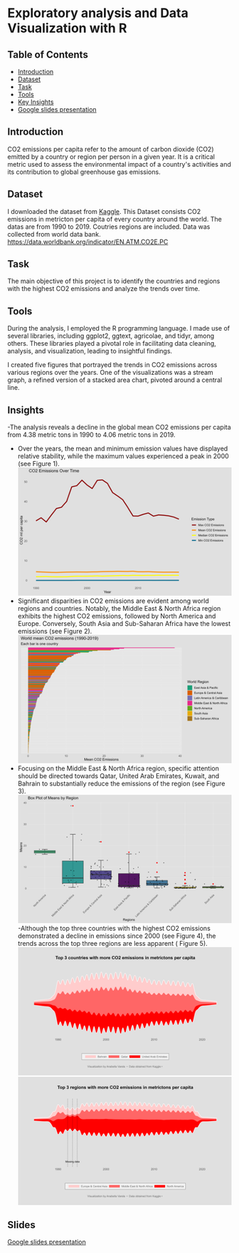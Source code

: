 
# Exploratory analysis and Data Visualization with R
## Table of Contents

- [Introduction](#introduction)
- [Dataset](#dataset)
- [Task](#task)
- [Tools](#tools)
- [Key Insights](#insights)
- [Google slides presentation](#ppt)



## Introduction
  CO2 emissions per capita refer to the amount of carbon dioxide (CO2) emitted by a country or region per person in a given year. It is a critical metric used to assess the environmental impact of a country's activities and its contribution to global greenhouse gas emissions. 

## Dataset
 I downloaded the dataset from [Kaggle](https://www.kaggle.com/datasets/koustavghosh149/co2-emission-around-the-world).  This Dataset consists CO2 emissions in metricton per capita of every country around the world. The datas are from 1990 to 2019. Coutries regions are included. Data was collected from world data bank. https://data.worldbank.org/indicator/EN.ATM.CO2E.PC

## Task
The main objective of this project is to identify the countries and regions with the highest CO2 emissions and analyze the trends over time.

## Tools
During the analysis, I employed the R programming language. I made use of several libraries, including ggplot2, ggtext, agricolae, and tidyr, among others. These libraries played a pivotal role in facilitating data cleaning, analysis, and visualization, leading to insightful findings.

I created five figures that portrayed the trends in CO2 emissions across various regions over the years. One of the visualizations was a stream graph, a refined version of a stacked area chart, pivoted around a central line. 


## Insights
-The analysis reveals a decline in the global mean CO2 emissions per capita from 4.38 metric tons in 1990 to 4.06 metric tons in 2019. 
- Over the years, the mean and minimum emission values have displayed relative stability, while the maximum values experienced a peak in 2000 (see Figure 1).
![Alt text](Fig1.png)
- Significant disparities in CO2 emissions are evident among world regions and countries. Notably, the Middle East & North Africa region exhibits the highest CO2 emissions, followed by North America and Europe. Conversely, South Asia and Sub-Saharan Africa have the lowest emissions (see Figure 2).
![Alt text](Fig2.png)
- Focusing on the Middle East & North Africa region, specific attention should be directed towards Qatar, United Arab Emirates, Kuwait, and Bahrain to substantially reduce the emissions of the region (see Figure 3).
![Alt text](Fig3.png)
-Although the top three countries with the highest CO2 emissions demonstrated a decline in emissions since 2000 (see Figure 4), the trends across the top three regions are less apparent ( Figure 5).
![Alt text](Fig4.png)
![Alt text](Fig5.png)

## Slides
[Google slides presentation](https://docs.google.com/presentation/d/1v19GGn3EvbPBqgHEjUh3ap2xgAp8zH9sCHrOyp3j5o4/edit?usp=sharing)


